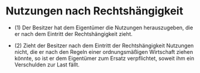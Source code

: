 # Nutzungen nach Rechtshängigkeit

- (1) Der Besitzer hat dem Eigentümer die Nutzungen herauszugeben, die er nach dem Eintritt der Rechtshängigkeit zieht.

- (2) Zieht der Besitzer nach dem Eintritt der Rechtshängigkeit Nutzungen nicht, die er nach den Regeln einer ordnungsmäßigen Wirtschaft ziehen könnte, so ist er dem Eigentümer zum Ersatz verpflichtet, soweit ihm ein Verschulden zur Last fällt.

